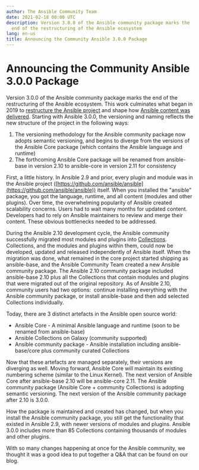 ```yaml
---
author: The Ansible Community Team
date: 2021-02-18 00:00 UTC
description: Version 3.0.0 of the Ansible community package marks the
  end of the restructuring of the Ansible ecosystem
lang: en-us
title: Announcing the Community Ansible 3.0.0 Package
---
```



# Announcing the Community Ansible 3.0.0 Package

Version 3.0.0 of the Ansible community package marks the end of the
restructuring of the Ansible ecosystem. This work culminates what began
in 2019 to [restructure the Ansible
project](https://www.ansible.com/blog/thoughts-on-restructuring-the-ansible-project)
and shape how [Ansible content was
delivered](https://www.ansible.com/blog/the-future-of-ansible-content-delivery).
Starting with Ansible 3.0.0, the versioning and naming reflects the new
structure of the project in the following ways: 

1.  The versioning methodology for the Ansible community package now
    adopts semantic versioning, and begins to diverge from the versions
    of the Ansible Core package (which contains the Ansible language and
    runtime)
2.  The forthcoming Ansible Core package will be renamed from
    ansible-base in version 2.10 to ansible-core in version 2.11 for
    consistency

First, a little history. In Ansible 2.9 and prior, every plugin and
module was in the Ansible project
([https://github.com/ansible/ansible](https://github.com/ansible/ansible))
itself. When you installed the \"ansible\" package, you got the
language, runtime, and all content (modules and other plugins). Over
time, the overwhelming popularity of Ansible created scalability
concerns. Users had to wait many months for updated content. Developers
had to rely on Ansible maintainers to review and merge their content.
These obvious bottlenecks needed to be addressed. 

During the Ansible 2.10 development cycle, the Ansible community
successfully migrated most modules and plugins into
[Collections](https://youtu.be/WOcqhk7TdYc). Collections, and the
modules and plugins within them, could now be developed, updated and
released independently of Ansible itself. When the migration was done,
what remained in the core project started shipping as ansible-base, and
the Ansible Community Team created a new Ansible community package. The
Ansible 2.10 community package included ansible-base 2.10 plus all the
Collections that contain modules and plugins that were migrated out of
the original repository. As of Ansible 2.10, community users had two
options:  continue installing everything with the Ansible community
package, or install ansible-base and then add selected Collections
individually.

Today, there are 3 distinct artefacts in the Ansible open source world:

-   Ansible Core - A minimal Ansible language and runtime (soon to be
    renamed from ansible-base)
-   Ansible Collections on Galaxy (community supported)
-   Ansible community package - Ansible installation including
    ansible-base/core plus community curated Collections

Now that these artefacts are managed separately, their versions are
diverging as well. Moving forward, Ansible Core will maintain its
existing numbering scheme (similar to the Linux Kernel). The next
version of Ansible Core after ansible-base 2.10 will be ansible-core
2.11. The Ansible community package (Ansible Core + community
Collections) is adopting semantic versioning. The next version of the
Ansible community package after 2.10 is 3.0.0.

How the package is maintained and created has changed, but when you
install the Ansible community package, you still get the functionality
that existed in Ansible 2.9, with newer versions of modules and plugins.
Ansible 3.0.0 includes more than 85 Collections containing thousands of
modules and other plugins.

With so many changes happening at once for the Ansible community, we
thought it was a good idea to put together a Q&A that can be found on
our blog.
